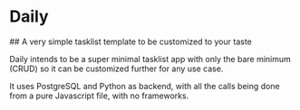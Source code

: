 # Daily

## A very simple tasklist template to be customized to your taste

Daily intends to be a super minimal tasklist app with only the bare minimum (CRUD) so it can be customized further for any use case. 

It uses PostgreSQL and Python as backend, with all the calls being done from a pure Javascript file, with no frameworks. 

